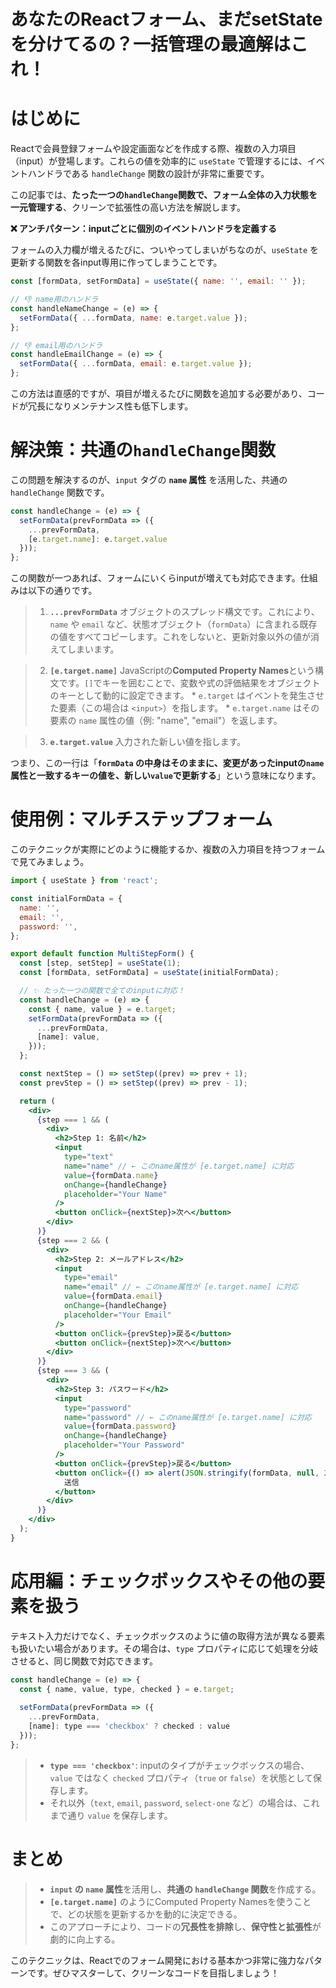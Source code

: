 # あなたのReactフォーム、まだsetStateを分けてるの？一括管理の最適解はこれ！

# はじめに

Reactで会員登録フォームや設定画面などを作成する際、複数の入力項目（input）が登場します。これらの値を効率的に `useState` で管理するには、イベントハンドラである `handleChange` 関数の設計が非常に重要です。

この記事では、**たった一つの`handleChange`関数で、フォーム全体の入力状態を一元管理する**、クリーンで拡張性の高い方法を解説します。

**❌ アンチパターン：inputごとに個別のイベントハンドラを定義する**

フォームの入力欄が増えるたびに、ついやってしまいがちなのが、`useState` を更新する関数を各input専用に作ってしまうことです。

```jsx
const [formData, setFormData] = useState({ name: '', email: '' });

// 👎 name用のハンドラ
const handleNameChange = (e) => {
  setFormData({ ...formData, name: e.target.value });
};

// 👎 email用のハンドラ
const handleEmailChange = (e) => {
  setFormData({ ...formData, email: e.target.value });
};
```

この方法は直感的ですが、項目が増えるたびに関数を追加する必要があり、コードが冗長になりメンテナンス性も低下します。

# 解決策：共通の`handleChange`関数

この問題を解決するのが、`input` タグの **`name` 属性** を活用した、共通の `handleChange` 関数です。

```javascript
const handleChange = (e) => {
  setFormData(prevFormData => ({
    ...prevFormData,
    [e.target.name]: e.target.value
  }));
};
```

この関数が一つあれば、フォームにいくらinputが増えても対応できます。仕組みは以下の通りです。

>1.  **`...prevFormData`**
オブジェクトのスプレッド構文です。これにより、`name` や `email` など、状態オブジェクト（`formData`）に含まれる既存の値をすべてコピーします。これをしないと、更新対象以外の値が消えてしまいます。

>2.  **`[e.target.name]`**
JavaScriptの**Computed Property Names**という構文です。`[]`でキーを囲むことで、変数や式の評価結果をオブジェクトのキーとして動的に設定できます。
      * `e.target` はイベントを発生させた要素（この場合は `<input>`）を指します。
      * `e.target.name` はその要素の `name` 属性の値（例: "name", "email"）を返します。

>3.  **`e.target.value`**
    入力された新しい値を指します。

つまり、この一行は「**`formData` の中身はそのままに、変更があったinputの`name`属性と一致するキーの値を、新しい`value`で更新する**」という意味になります。

# 使用例：マルチステップフォーム

このテクニックが実際にどのように機能するか、複数の入力項目を持つフォームで見てみましょう。

```jsx:Multistepform.jsx
import { useState } from 'react';

const initialFormData = {
  name: '',
  email: '',
  password: '',
};

export default function MultiStepForm() {
  const [step, setStep] = useState(1);
  const [formData, setFormData] = useState(initialFormData);

  // ✨ たった一つの関数で全てのinputに対応！
  const handleChange = (e) => {
    const { name, value } = e.target;
    setFormData(prevFormData => ({
      ...prevFormData,
      [name]: value,
    }));
  };

  const nextStep = () => setStep((prev) => prev + 1);
  const prevStep = () => setStep((prev) => prev - 1);

  return (
    <div>
      {step === 1 && (
        <div>
          <h2>Step 1: 名前</h2>
          <input
            type="text"
            name="name" // ← このname属性が [e.target.name] に対応
            value={formData.name}
            onChange={handleChange}
            placeholder="Your Name"
          />
          <button onClick={nextStep}>次へ</button>
        </div>
      )}
      {step === 2 && (
        <div>
          <h2>Step 2: メールアドレス</h2>
          <input
            type="email"
            name="email" // ← このname属性が [e.target.name] に対応
            value={formData.email}
            onChange={handleChange}
            placeholder="Your Email"
          />
          <button onClick={prevStep}>戻る</button>
          <button onClick={nextStep}>次へ</button>
        </div>
      )}
      {step === 3 && (
        <div>
          <h2>Step 3: パスワード</h2>
          <input
            type="password"
            name="password" // ← このname属性が [e.target.name] に対応
            value={formData.password}
            onChange={handleChange}
            placeholder="Your Password"
          />
          <button onClick={prevStep}>戻る</button>
          <button onClick={() => alert(JSON.stringify(formData, null, 2))}>
            送信
          </button>
        </div>
      )}
    </div>
  );
}
```

# 応用編：チェックボックスやその他の要素を扱う

テキスト入力だけでなく、チェックボックスのように値の取得方法が異なる要素も扱いたい場合があります。その場合は、`type` プロパティに応じて処理を分岐させると、同じ関数で対応できます。

```javascript
const handleChange = (e) => {
  const { name, value, type, checked } = e.target;
  
  setFormData(prevFormData => ({
    ...prevFormData,
    [name]: type === 'checkbox' ? checked : value
  }));
};
```

>* **`type === 'checkbox'`**: inputのタイプがチェックボックスの場合、`value` ではなく `checked` プロパティ（`true` or `false`）を状態として保存します。
>* それ以外（`text`, `email`, `password`, `select-one` など）の場合は、これまで通り `value` を保存します。

# まとめ

>* **`input` の `name` 属性**を活用し、**共通の `handleChange` 関数**を作成する。
>* **`[e.target.name]`** のようにComputed Property Namesを使うことで、どの状態を更新するかを動的に決定できる。
>* このアプローチにより、コードの**冗長性を排除**し、**保守性と拡張性**が劇的に向上する。

このテクニックは、Reactでのフォーム開発における基本かつ非常に強力なパターンです。ぜひマスターして、クリーンなコードを目指しましょう！